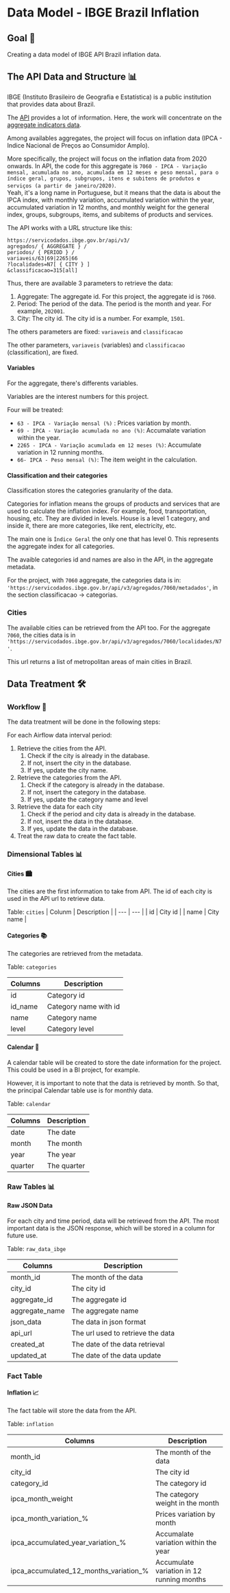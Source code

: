 # Data Model - IBGE Brazil Inflation 

## Goal 🎯

Creating a data model of IBGE API Brazil inflation data.

## The API Data and Structure 📊

IBGE (Instituto Brasileiro de Geografia e Estatística) is a public institution that provides data about Brazil.

The [API](https://servicodados.ibge.gov.br/api/docs/) provides a lot of information. Here, the work will concentrate on the [aggregate indicators data](https://servicodados.ibge.gov.br/api/docs/agregados?versao=3#api-bq).

Among availables aggregates, the project will focus on inflation data (IPCA - Indice Nacional de Preços ao Consumidor Amplo). 

More specifically, the project will focus on the inflation data from 2020 onwards. In API, the code for this aggregate is `7060 - IPCA - Variação mensal, acumulada no ano, acumulada em 12 meses e peso mensal, para o índice geral, grupos, subgrupos, itens e subitens de produtos e serviços (a partir de janeiro/2020)`.  
Yeah, it's a long name in Portuguese, but it means that the data is about the IPCA index, with monthly variation, accumulated variation within the year, accumulated variation in 12 months, and monthly weight for the general index, groups, subgroups, items, and subitems of products and services.

The API works with a URL structure like this:

```
https://servicodados.ibge.gov.br/api/v3/
agregados/ { AGGREGATE } /
periodos/ { PERIOD } /
variaveis/63|69|2265|66
?localidades=N7[ { CITY } ]
&classificacao=315[all]
```

Thus, there are available 3 parameters to retrieve the data:

1. Aggregate: The aggregate id. For this project, the aggregate id is `7060`.
2. Period: The period of the data. The period is the month and year. For example, `202001`.
3. City: The city id. The city id is a number. For example, `1501`.

The others parameters are fixed: `variaveis` and `classificacao`

The other parameters, `variaveis` (variables) and `classificacao` (classification), are fixed.  

#### Variables

For the aggregate, there's differents variables.

Variables are the interest numbers for this project.

Four will be treated: 
- `63 - IPCA - Variação mensal (%)` : Prices variation by month.
- `69 - IPCA - Variação acumulada no ano (%)`: Accumalate variation within the year.
- `2265 - IPCA - Variação acumulada em 12 meses (%)`: Accumulate variation in 12 running months.
- `66- IPCA - Peso mensal (%)`: The item weight in the calculation.

#### Classification and their categories

Classification stores the categories granularity of the data. 

Categories for inflation means the groups of products and services that are used to calculate the inflation index. For example, food, transportation, housing, etc. They are divided in levels. House is a level 1 category, and inside it, there are more categories, like rent, electricity, etc.

The main one is `Índice Geral` the only one that has level 0. This represents the aggregate index for all categories.

The avaible categories id and names are also in the API, in the aggregate metadata.

For the project, with `7060` aggregate, the categories data is in: 
`'https://servicodados.ibge.gov.br/api/v3/agregados/7060/metadados'`, in the section classificacao -> categorias.


### Cities

The available cities can be retrieved from the API too. For the aggregate `7060`, the cities data is in ` 'https://servicodados.ibge.gov.br/api/v3/agregados/7060/localidades/N7'`.

This url returns a list of metropolitan areas of main cities in Brazil.

## Data Treatment  🛠️

### Workflow 🔄

The data treatment will be done in the following steps:

For each Airflow data interval period:
1. Retrieve the cities from the API.
   1. Check if the city is already in the database.
   2. If not, insert the city in the database.
   3. If yes, update the city name.
2. Retrieve the categories from the API.
   1. Check if the category is already in the database.
   2. If not, insert the category in the database.
   3. If yes, update the category name and level
3. Retrieve the data for each city
   1. Check if the period and city data is already in the database.
   2. If not, insert the data in the database.
   3. If yes, update the data in the database.
4. Treat the raw data to create the fact table.

### Dimensional Tables 📊

#### Cities 🏙️

The cities are the first information to take from API. The id of each city is used in the API url to retrieve data.

Table: `cities`
| Colunm | Description |
| --- | --- |
| id | City id |
| name | City name |

#### Categories 📚

The categories are retrieved from the metadata.

Table: `categories`

Columns | Description
--- | ---
id | Category id
id_name | Category name with id
name | Category name
level | Category level

#### Calendar 📅

A calendar table will be created to store the date information for the project. This could be used in a BI project, for example.

However, it is important to note that the data is retrieved by month. So that, the principal Calendar table use is for monthly data.

Table: `calendar`

Columns | Description
--- | ---
date | The date
month | The month
year | The year
quarter | The quarter
### Raw Tables 📊

#### Raw JSON Data

For each city and time period, data will be retrieved from the API. The most important data is the JSON response, which will be stored in a column for future use.

Table: `raw_data_ibge`

Columns | Description
--- | ---
month_id | The month of the data
city_id | The city id
aggregate_id | The aggregate id
aggregate_name | The aggregate name
json_data | The data in json format
api_url | The url used to retrieve the data
created_at | The date of the data retrieval
updated_at | The date of the data update

### Fact Table 

#### Inflation 📈

The fact table will store the data from the API.

Table: `inflation`

Columns | Description
--- | ---
month_id | The month of the data
city_id | The city id
category_id | The category id
ipca_month_weight | The category weight in the month
ipca_month_variation_% | Prices variation by month
ipca_accumulated_year_variation_% | Accumalate variation within the year
ipca_accumulated_12_months_variation_% | Accumulate variation in 12 running months

